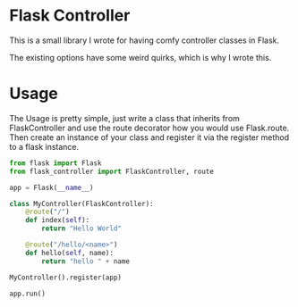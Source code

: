 # Flask Controller

This is a small library I wrote for having comfy controller classes in Flask.

The existing options have some weird quirks, which is why I wrote this.


# Usage

The Usage is pretty simple, just write a class that inherits from FlaskController and use the route decorator how you would use Flask.route. Then create an instance of your class and register it via the register method to a flask instance.

```python
from flask import Flask
from flask_controller import FlaskController, route

app = Flask(__name__)

class MyController(FlaskController):
    @route("/")
    def index(self):
        return "Hello World"

    @route("/hello/<name>")
    def hello(self, name):
        return "hello " + name

MyController().register(app)

app.run()
```
